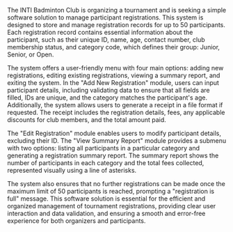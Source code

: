 The INTI Badminton Club is organizing a tournament and is seeking a simple software solution to manage participant registrations. This system is designed to store and manage registration records for up to 50 participants. Each registration record contains essential information about the participant, such as their unique ID, name, age, contact number, club membership status, and category code, which defines their group: Junior, Senior, or Open.

The system offers a user-friendly menu with four main options: adding new registrations, editing existing registrations, viewing a summary report, and exiting the system. In the "Add New Registration" module, users can input participant details, including validating data to ensure that all fields are filled, IDs are unique, and the category matches the participant's age. Additionally, the system allows users to generate a receipt in a file format if requested. The receipt includes the registration details, fees, any applicable discounts for club members, and the total amount paid.

The "Edit Registration" module enables users to modify participant details, excluding their ID. The "View Summary Report" module provides a submenu with two options: listing all participants in a particular category and generating a registration summary report. The summary report shows the number of participants in each category and the total fees collected, represented visually using a line of asterisks.

The system also ensures that no further registrations can be made once the maximum limit of 50 participants is reached, prompting a "registration is full" message. This software solution is essential for the efficient and organized management of tournament registrations, providing clear user interaction and data validation, and ensuring a smooth and error-free experience for both organizers and participants.
